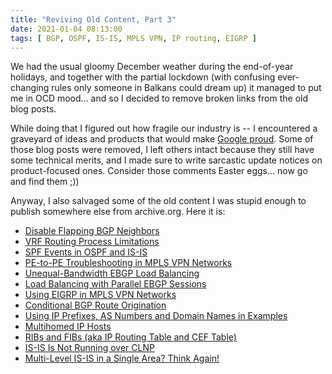 ```yaml
---
title: "Reviving Old Content, Part 3"
date: 2021-01-04 08:13:00
tags: [ BGP, OSPF, IS-IS, MPLS VPN, IP routing, EIGRP ]
---
```

We had the usual gloomy December weather during the end-of-year holidays, and together with the partial lockdown (with confusing ever-changing rules only someone in Balkans could dream up) it managed to put me in OCD mood... and so I decided to remove broken links from the old blog posts. 

While doing that I figured out how fragile our industry is -- I encountered a graveyard of ideas and products that would make [Google proud](https://killedbygoogle.com/). Some of those blog posts were removed, I left others intact because they still have some technical merits, and I made sure to write sarcastic update notices on product-focused ones. Consider those comments Easter eggs... now go and find them ;))

Anyway, I also salvaged some of the old content I was stupid enough to publish somewhere else from archive.org. Here it is:

* [Disable Flapping BGP Neighbors](https://blog.ipspace.net/2009/08/disable-flapping-bgp-neighbors.html)
* [VRF Routing Process Limitations](https://blog.ipspace.net/2009/05/vrf-routing-process-limitations.html)
* [SPF Events in OSPF and IS-IS](https://blog.ipspace.net/2009/04/spf-events-in-ospf-and-is-is.html)
* [PE-to-PE Troubleshooting in MPLS VPN Networks](https://blog.ipspace.net/2008/09/pe-to-pe-troubleshooting-in-mpls-vpn.html)
* [Unequal-Bandwidth EBGP Load Balancing](https://blog.ipspace.net/2008/07/unequal-bandwidth-ebgp-load-balancing.html)
* [Load Balancing with Parallel EBGP Sessions](https://blog.ipspace.net/2008/08/load-balancing-with-parallel-ebgp.html)
* [Using EIGRP in MPLS VPN Networks](https://blog.ipspace.net/2008/06/simple-eigrp-in-mpls-vpn-networks.html)
* [Conditional BGP Route Origination](https://blog.ipspace.net/2008/05/conditional-bgp-route-origination.html)
* [Using IP Prefixes, AS Numbers and Domain Names in Examples](https://blog.ipspace.net/2008/05/private-domain-names.html)
* [Multihomed IP Hosts](https://blog.ipspace.net/2009/06/multihomed-ip-hosts.html)
* [RIBs and FIBs (aka IP Routing Table and CEF Table)](https://blog.ipspace.net/2010/09/ribs-and-fibs.html)
* [IS-IS Is Not Running over CLNP](https://blog.ipspace.net/2009/06/is-is-is-not-running-over-clnp.html)
* [Multi-Level IS-IS in a Single Area? Think Again!](https://blog.ipspace.net/2011/11/multi-level-is-is-in-single-area-think.html)
